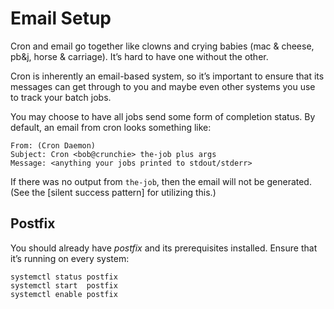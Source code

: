 # Email Setup

Cron and email go together like clowns and crying babies (mac & cheese, pb&j,
horse & carriage).
It’s hard to have one without the other.

Cron is inherently an email-based system, so it’s important to ensure that its
messages can get through to you and maybe even other systems you use to
track your batch jobs.

You may choose to have all jobs send some form of completion status. By
default, an email from cron looks something like:

    From: (Cron Daemon)
    Subject: Cron <bob@crunchie> the-job plus args
    Message: <anything your jobs printed to stdout/stderr>

If there was no output from `the-job`, then the email will not be generated.
(See the [silent success pattern] for utilizing this.)


## Postfix

You should already have _postfix_ and its prerequisites installed. Ensure that
it’s running on every system:

    systemctl status postfix
    systemctl start  postfix
    systemctl enable postfix
